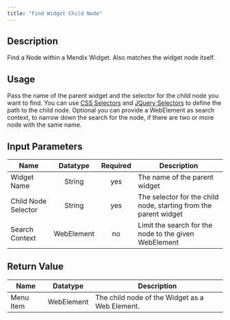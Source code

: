 ```yaml
---
title: "Find Widget Child Node"
---
```

## Description
Find a Node within a Mendix Widget.
Also matches the widget node itself.

## Usage
Pass the name of the parent widget and the selector for the child node you want to find. You can use [CSS Selectors](/../Selectors#CSS+Selectors) and [JQuery Selectors](/../Selectors#JQuery+Selectors) to define the path to the child node.
Optional you can provide a WebElement as search context, to narrow down the search for the node, if there are two or more node with the same name.

## Input Parameters
Name | Datatype | Required | Description
---- | :--------: | :--------: | ---------------
Widget Name | String | yes | The name of the parent widget
Child Node Selector | String | yes | The selector for the child node, starting from the parent widget
Search Context | WebElement | no | Limit the search for the node to the given WebElement

## Return Value

Name | Datatype | Description
---- | :---------: | ---------------
Menu Item | WebElement | The child node of the Widget as a Web Element.

